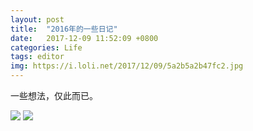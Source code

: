 ```yaml
---
layout: post
title:  "2016年的一些日记"
date:   2017-12-09 11:52:09 +0800
categories: Life
tags: editor
img: https://i.loli.net/2017/12/09/5a2b5a2b47fc2.jpg
---
```

一些想法，仅此而已。

![](https://i.loli.net/2017/12/09/5a2b5b05382eb.png)
![](https://i.loli.net/2017/12/09/5a2b5b3c71829.png)
